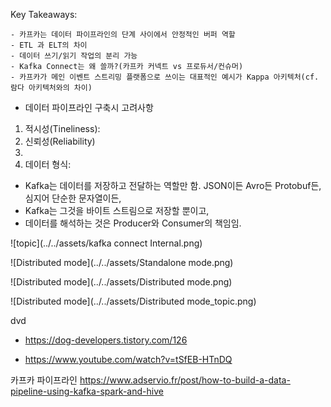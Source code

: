 

Key Takeaways:
```
- 카프카는 데이터 파이프라인의 단계 사이에서 안정적인 버퍼 역할
- ETL 과 ELT의 차이
- 데이터 쓰기/읽기 작업의 분리 가능
- Kafka Connect는 왜 쓸까?(카프카 커넥트 vs 프로듀서/컨슈머)
- 카프카가 메인 이벤트 스트리밍 플랫폼으로 쓰이는 대표적인 예시가 Kappa 아키텍처(cf. 람다 아키텍처와의 차이)
```

- 데이터 파이프라인 구축시 고려사항
1. 적시성(Tineliness):
2. 신뢰성(Reliability)
3.
4. 데이터 형식:
- Kafka는 데이터를 저장하고 전달하는 역할만 함. JSON이든 Avro든 Protobuf든, 심지어 단순한 문자열이든, 
- Kafka는 그것을 바이트 스트림으로 저장할 뿐이고, 
- 데이터를 해석하는 것은 Producer와 Consumer의 책임임.

![topic](../../assets/kafka connect Internal.png)

![Distributed mode](../../assets/Standalone mode.png)

![Distributed mode](../../assets/Distributed mode.png)

![Distributed mode](../../assets/Distributed mode_topic.png)


dvd 
- https://dog-developers.tistory.com/126


- https://www.youtube.com/watch?v=tSfEB-HTnDQ


카프카 파이프라인
https://www.adservio.fr/post/how-to-build-a-data-pipeline-using-kafka-spark-and-hive
